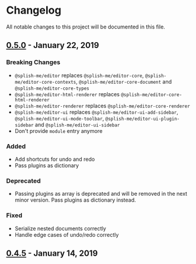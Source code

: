 # Changelog

All notable changes to this project will be documented in this file.

## [0.5.0](https://github.com/splish-me/editor/compare/0.4.5..0.5.0) - January 22, 2019

### Breaking Changes

- `@splish-me/editor` replaces `@splish-me/editor-core`, `@splish-me/editor-core-contexts`, `@splish-me/editor-core-document` and `@splish-me/editor-core-types`
- `@splish-me/editor-html-renderer` replaces `@splish-me/editor-core-html-renderer`
- `@splish-me/editor-renderer` replaces `@splish-me/editor-core-renderer`
- `@splish-me/editor-ui` replaces `@splish-me/editor-ui-add-sidebar`, `@splish-me/editor-ui-mode-toolbar`, `@splish-me/editor-ui-plugin-sidebar` and `@splish-me/editor-ui-sidebar`
- Don't provide `module` entry anymore

### Added

- Add shortcuts for undo and redo
- Pass plugins as dictionary

### Deprecated

- Passing plugins as array is deprecated and will be removed in the next minor version. Pass plugins as dictionary instead.

### Fixed

- Serialize nested documents correctly
- Handle edge cases of undo/redo correctly

## [0.4.5](https://github.com/splish-me/editor/compare/bfdbd94d9a7af0b47bbf88e4eaeb3b541a150c53..0.4.5) - January 14, 2019
